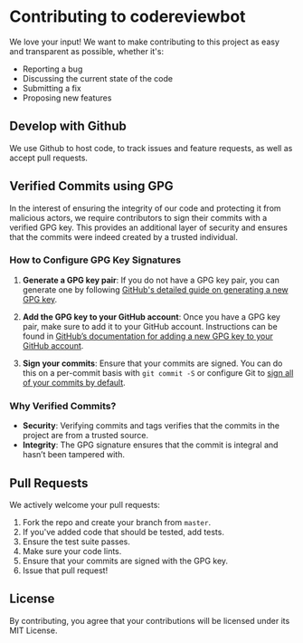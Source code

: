 # Contributing to codereviewbot

We love your input! We want to make contributing to this project as easy and transparent as possible, whether it's:
- Reporting a bug
- Discussing the current state of the code
- Submitting a fix
- Proposing new features

## Develop with Github

We use Github to host code, to track issues and feature requests, as well as accept pull requests.

## Verified Commits using GPG

In the interest of ensuring the integrity of our code and protecting it from malicious actors, we require contributors to sign their commits with a verified GPG key. This provides an additional layer of security and ensures that the commits were indeed created by a trusted individual.

### How to Configure GPG Key Signatures

1. **Generate a GPG key pair**: If you do not have a GPG key pair, you can generate one by following [GitHub's detailed guide on generating a new GPG key](https://docs.github.com/en/github/authenticating-to-github/generating-a-new-gpg-key).

2. **Add the GPG key to your GitHub account**: Once you have a GPG key pair, make sure to add it to your GitHub account. Instructions can be found in [GitHub’s documentation for adding a new GPG key to your GitHub account](https://docs.github.com/en/github/authenticating-to-github/adding-a-new-gpg-key-to-your-github-account).

3. **Sign your commits**: Ensure that your commits are signed. You can do this on a per-commit basis with `git commit -S` or configure Git to [sign all of your commits by default](https://docs.github.com/en/github/authenticating-to-github/signing-commits).

### Why Verified Commits?

- **Security**: Verifying commits and tags verifies that the commits in the project are from a trusted source.
- **Integrity**: The GPG signature ensures that the commit is integral and hasn’t been tampered with.

## Pull Requests

We actively welcome your pull requests:
1. Fork the repo and create your branch from `master`.
2. If you've added code that should be tested, add tests.
3. Ensure the test suite passes.
4. Make sure your code lints.
5. Ensure that your commits are signed with the GPG key.
6. Issue that pull request!

## License

By contributing, you agree that your contributions will be licensed under its MIT License.
